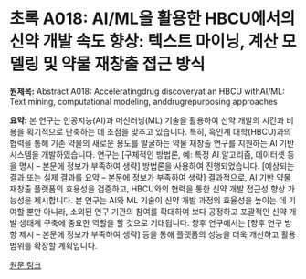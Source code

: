 # 초록 A018: AI/ML을 활용한 HBCU에서의 신약 개발 속도 향상: 텍스트 마이닝, 계산 모델링 및 약물 재창출 접근 방식

**원제목:** Abstract A018: Acceleratingdrug discoveryat an HBCU withAI/ML: Text mining, computational modeling, anddrugrepurposing approaches

**요약:** 본 연구는 인공지능(AI)과 머신러닝(ML) 기술을 활용하여 신약 개발의 시간과 비용을 획기적으로 단축하는 데 초점을 맞추고 있습니다. 특히,  흑인계 대학(HBCU)과의 협력을 통해 기존 약물의 새로운 용도를 발굴하는 약물 재창출 연구를 지원하는 AI 기반 시스템을 개발하였습니다.  연구는 [구체적인 방법론, 예: 특정 AI 알고리즘, 데이터셋 등을 명시 – 본문에 정보가 부족하여 생략]  방법론을 사용하여 진행되었습니다.  [예상되는 결과 또는 실제 결과를 요약 – 본문에 정보가 부족하여 생략]  결과적으로,  AI 기반 약물 재창출 플랫폼의 효용성을 검증하고, HBCU와의 협력을 통한 신약 개발 접근성 향상 가능성을 제시합니다.  본 연구는 AI와 ML 기술이 신약 개발 과정의 효율성을 높이는 데 기여할 뿐만 아니라,  소외된 연구 기관의 참여를 확대하여  보다 공정하고 포괄적인 신약 개발 생태계 구축에 중요한 역할을 할 것으로 기대됩니다.  향후 연구에서는 [향후 연구 방향 제시 – 본문에 정보가 부족하여 생략]  등을 통해  플랫폼의 성능을 더욱 개선하고 활용 범위를 확장할 계획입니다.

[원문 링크](https://aacrjournals.org/clincancerres/article/31/13_Supplement/A018/763297)
